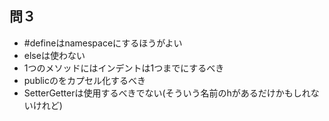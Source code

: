 ## 問３

- #defineはnamespaceにするほうがよい
- elseは使わない
- 1つのメソッドにはインデントは1つまでにするべき
- publicのをカプセル化するべき
- SetterGetterは使用するべきでない(そういう名前のhがあるだけかもしれないけれど)

